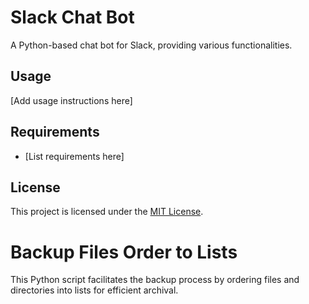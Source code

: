 # Slack Chat Bot

A Python-based chat bot for Slack, providing various functionalities. 

## Usage

[Add usage instructions here]

## Requirements

- [List requirements here]

## License

This project is licensed under the [MIT License](LICENSE).

# Backup Files Order to Lists

This Python script facilitates the backup process by ordering files and directories into lists for efficient archival. 
